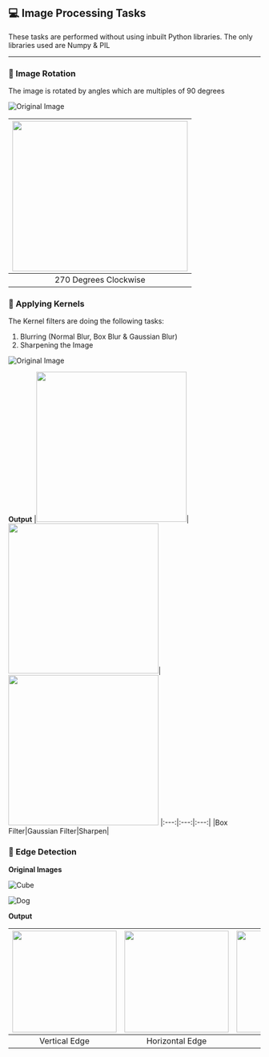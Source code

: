 ## :computer: Image Processing Tasks 

These tasks are performed without using inbuilt Python libraries. The only libraries used are Numpy & PIL

---
### :city_sunset: Image Rotation

The image is rotated by angles which are multiples of 90 degrees
  
![Original Image](https://user-images.githubusercontent.com/64036185/92142268-32203080-ee31-11ea-9c30-9fa8f51d3b74.png) 

|<img width="350" height="300" src="https://user-images.githubusercontent.com/64036185/92142385-5d0a8480-ee31-11ea-84e4-23cd69a9b345.png">|
|:---:|
|270 Degrees Clockwise|

### :sunrise: Applying Kernels

The Kernel filters are doing the following tasks:
1. Blurring (Normal Blur, Box Blur & Gaussian Blur)
2. Sharpening the Image

![Original Image](https://user-images.githubusercontent.com/64036185/92143212-8ed01b00-ee32-11ea-8315-c57b111ce552.png)

**Output**
|<img width="300" height="300" src="https://user-images.githubusercontent.com/64036185/92144804-deafe180-ee34-11ea-9ee6-259f5dbe4326.png">|<img width="300" height="300" src="https://user-images.githubusercontent.com/64036185/92144938-14ed6100-ee35-11ea-888f-bb64c2f35fe3.png">|<img width="300" height="300" src="https://user-images.githubusercontent.com/64036185/92143827-6f85bd80-ee33-11ea-831d-e9a08b36d204.png">
|:---:|:---:|:---:|
|Box Filter|Gaussian Filter|Sharpen|

### :city_sunset: Edge Detection

**Original Images**

![Cube](https://user-images.githubusercontent.com/64036185/92311996-1c9a3a80-efda-11ea-933c-aa736515b5af.jpg)

![Dog](https://user-images.githubusercontent.com/64036185/92312000-3045a100-efda-11ea-94e9-35a21ea14d18.png)

**Output**

|<img width="208" height="203" src="https://user-images.githubusercontent.com/64036185/92312033-a8ac6200-efda-11ea-86b2-1f3db1b96094.png">|<img width="208" height="203" src="https://user-images.githubusercontent.com/64036185/92312045-c679c700-efda-11ea-8ac1-ca712ed6ae4a.png">|<img width="208" height="203" src="https://user-images.githubusercontent.com/64036185/92312054-d98c9700-efda-11ea-8af6-5acf3981e815.png">
|:---:|:---:|:---:|
|Vertical Edge|Horizontal Edge|Sobel|



